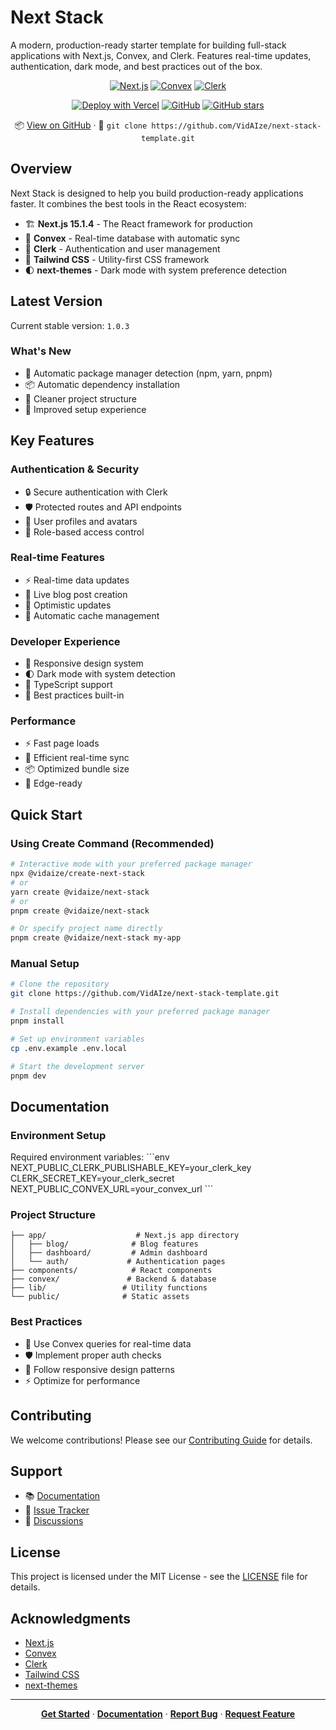 # Next Stack

A modern, production-ready starter template for building full-stack applications with Next.js, Convex, and Clerk. Features real-time updates, authentication, dark mode, and best practices out of the box.

<div align="center">

[![Next.js](https://img.shields.io/badge/Next.js-black?style=for-the-badge&logo=next.js&logoColor=white)](https://nextjs.org)
[![Convex](https://img.shields.io/badge/Convex-dc2626?style=for-the-badge&logo=converkit&logoColor=white)](https://convex.dev)
[![Clerk](https://img.shields.io/badge/Clerk-131415?style=for-the-badge&logo=clerk&logoColor=white)](https://clerk.com)

[![Deploy with Vercel](https://vercel.com/button)](https://vercel.com/new/clone?repository-url=https%3A%2F%2Fgithub.com%2FVidAIze%2Fnext-stack-template)
[![GitHub](https://img.shields.io/github/license/VidAIze/next-stack-template)](https://github.com/VidAIze/next-stack-template/blob/main/LICENSE)
[![GitHub stars](https://img.shields.io/github/stars/VidAIze/next-stack-template)](https://github.com/VidAIze/next-stack-template/stargazers)

📦 [View on GitHub](https://github.com/VidAIze/next-stack-template) · 🔄 `git clone https://github.com/VidAIze/next-stack-template.git`

</div>

## Overview

Next Stack is designed to help you build production-ready applications faster. It combines the best tools in the React ecosystem:

- 🏗️ **Next.js 15.1.4** - The React framework for production
- 🔄 **Convex** - Real-time database with automatic sync
- 🔐 **Clerk** - Authentication and user management
- 🎨 **Tailwind CSS** - Utility-first CSS framework
- 🌓 **next-themes** - Dark mode with system preference detection

## Latest Version

Current stable version: `1.0.3`

### What's New
- 🔄 Automatic package manager detection (npm, yarn, pnpm)
- 📦 Automatic dependency installation
- 🧹 Cleaner project structure
- 🚀 Improved setup experience

## Key Features

### Authentication & Security
- 🔒 Secure authentication with Clerk
- 🛡️ Protected routes and API endpoints
- 👤 User profiles and avatars
- 🔑 Role-based access control

### Real-time Features
- ⚡ Real-time data updates
- 📝 Live blog post creation
- 🔄 Optimistic updates
- 🚀 Automatic cache management

### Developer Experience
- 📱 Responsive design system
- 🌓 Dark mode with system detection
- 🎯 TypeScript support
- 🧪 Best practices built-in

### Performance
- ⚡ Fast page loads
- 🔄 Efficient real-time sync
- 📦 Optimized bundle size
- 🚀 Edge-ready

## Quick Start

### Using Create Command (Recommended)
```bash
# Interactive mode with your preferred package manager
npx @vidaize/create-next-stack
# or
yarn create @vidaize/next-stack
# or
pnpm create @vidaize/next-stack

# Or specify project name directly
pnpm create @vidaize/next-stack my-app
```

### Manual Setup
```bash
# Clone the repository
git clone https://github.com/VidAIze/next-stack-template.git

# Install dependencies with your preferred package manager
pnpm install

# Set up environment variables
cp .env.example .env.local

# Start the development server
pnpm dev
```

## Documentation

### Environment Setup
Required environment variables:
\`\`\`env
NEXT_PUBLIC_CLERK_PUBLISHABLE_KEY=your_clerk_key
CLERK_SECRET_KEY=your_clerk_secret
NEXT_PUBLIC_CONVEX_URL=your_convex_url
\`\`\`

### Project Structure
```
├── app/                    # Next.js app directory
│   ├── blog/              # Blog features
│   ├── dashboard/         # Admin dashboard
│   └── auth/             # Authentication pages
├── components/            # React components
├── convex/               # Backend & database
├── lib/                 # Utility functions
└── public/              # Static assets
```

### Best Practices
- 🔄 Use Convex queries for real-time data
- 🛡️ Implement proper auth checks
- 📱 Follow responsive design patterns
- ⚡ Optimize for performance

## Contributing

We welcome contributions! Please see our [Contributing Guide](CONTRIBUTING.md) for details.

## Support

- 📚 [Documentation](https://github.com/VidAIze/next-stack-template/wiki)
- 🐛 [Issue Tracker](https://github.com/VidAIze/next-stack-template/issues)
- 💬 [Discussions](https://github.com/VidAIze/next-stack-template/discussions)

## License

This project is licensed under the MIT License - see the [LICENSE](LICENSE) file for details.

## Acknowledgments

- [Next.js](https://nextjs.org/)
- [Convex](https://convex.dev/)
- [Clerk](https://clerk.dev/)
- [Tailwind CSS](https://tailwindcss.com/)
- [next-themes](https://github.com/pacocoursey/next-themes)

---

<div align="center">

**[Get Started](https://github.com/VidAIze/next-stack-template#quick-start)** · 
**[Documentation](https://github.com/VidAIze/next-stack-template/wiki)** · 
**[Report Bug](https://github.com/VidAIze/next-stack-template/issues)** · 
**[Request Feature](https://github.com/VidAIze/next-stack-template/issues)**

</div>
